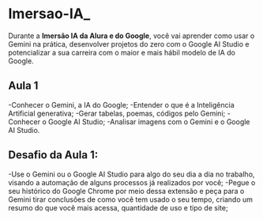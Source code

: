 # Imersao-IA_
Durante a **Imersão IA da Alura e do Google**, você vai aprender como usar o Gemini na prática, desenvolver projetos do zero com o Google AI Studio e potencializar a sua carreira com o maior e mais hábil modelo de IA do Google.

## Aula 1
-Conhecer o Gemini, a IA do Google;
-Entender o que é a Inteligência Artificial generativa;
-Gerar tabelas, poemas, códigos pelo Gemini;
-Conhecer o Google AI Studio;
-Analisar imagens com o Gemini e o Google AI Studio.
## Desafio da Aula 1:
-Use o Gemini ou o Google AI Studio para algo do seu dia a dia no trabalho, visando a automação de alguns processos já realizados por você;
-Pegue o seu histórico do Google Chrome por meio dessa extensão e peça para o Gemini tirar conclusões de como você tem usado o seu tempo, criando um resumo do que você mais acessa, quantidade de uso e tipo de site;
